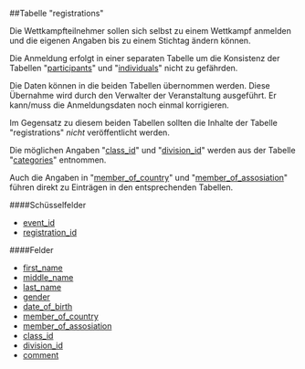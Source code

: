 ##Tabelle "registrations"

Die Wettkampfteilnehmer sollen sich selbst zu einem Wettkampf anmelden und die eigenen Angaben bis zu einem Stichtag ändern können. 

Die Anmeldung erfolgt in einer separaten Tabelle um die Konsistenz der Tabellen "[participants]" und "[individuals]" nicht zu gefährden.

Die Daten können in die beiden Tabellen übernommen werden. Diese Übernahme wird durch den Verwalter der Veranstaltung ausgeführt. Er kann/muss die Anmeldungsdaten noch einmal korrigieren.

Im Gegensatz zu diesem beiden Tabellen sollten die Inhalte der Tabelle "registrations" *nicht* veröffentlicht werden.

Die möglichen Angaben "[class_id]" und "[division_id]" werden aus der Tabelle "[categories]" entnommen.

Auch die Angaben in "[member_of_country]" und "[member_of_assosiation]" führen direkt zu Einträgen in den entsprechenden Tabellen.

####Schüsselfelder

* [event_id]
* [registration_id]

####Felder

* [first_name]
* [middle_name]
* [last_name]
* [gender]
* [date_of_birth]
* [member_of_country]
* [member_of_assosiation]
* [class_id]
* [division_id]
* [comment]


[categories]:kapitel_02_07.md
[class_id]:kapitel_07_c.md#class_id
[division_id]:kapitel_07_d.md#division_id
[member_of_assosiation]:kapitel_07_a.md#assosiation
[individuals]:kapitel_03_04.md
[comment]:kapitel_07_c.md#comment
[participants]:kapitel_03_03.md
[event_id]:kapitel_07_e.md#event_id
[participant_id]:kapitel_07_p.md#participant_id
[first_name]:kapitel_07_n.md#name
[middle_name]:kapitel_07_n.md#name
[last_name]:kapitel_07_n.md#name
[gender]:kapitel_07_g.md#gender
[date_of_birth]:kapitel_07_d.md#date_of_birth
[member_of_country]:kapitel_07_c.md#country
[countries]:kapitel_03_02.md
[registration_id]:kapitel_07_r.md#registration_id
